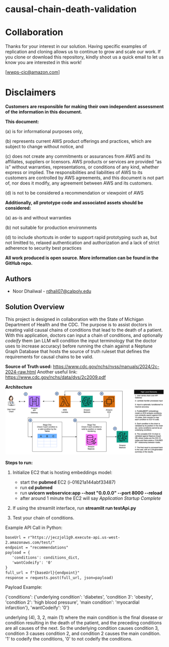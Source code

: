 # causal-chain-death-validation


# Collaboration
Thanks for your interest in our solution.  Having specific examples of replication and cloning allows us to continue to grow and scale our work. If you clone or download this repository, kindly shoot us a quick email to let us know you are interested in this work!

[wwps-cic@amazon.com] 

# Disclaimers

**Customers are responsible for making their own independent assessment of the information in this document.**

**This document:**

(a) is for informational purposes only, 

(b) represents current AWS product offerings and practices, which are subject to change without notice, and 

(c) does not create any commitments or assurances from AWS and its affiliates, suppliers or licensors. AWS products or services are provided “as is” without warranties, representations, or conditions of any kind, whether express or implied. The responsibilities and liabilities of AWS to its customers are controlled by AWS agreements, and this document is not part of, nor does it modify, any agreement between AWS and its customers. 

(d) is not to be considered a recommendation or viewpoint of AWS

**Additionally, all prototype code and associated assets should be considered:**

(a) as-is and without warranties

(b) not suitable for production environments

(d) to include shortcuts in order to support rapid prototyping such as, but not limitted to, relaxed authentication and authorization and a lack of strict adherence to security best practices

**All work produced is open source. More information can be found in the GitHub repo.**

## Authors
- Noor Dhaliwal - rdhali07@calpoly.edu



## Solution Overview
This project is designed in collaboration with the State of Michigan Department of Health and the CDC.
The purpose is to assist doctors in creating valid causal chains of conditions that lead to the death of a patient.
With this application, doctors can input a chain of conditions, and optionally *codeify* them (an LLM will condition
the input terminology that the doctor uses to increase accuracy) before running the chain against a Neptune Graph
Database that hosts the source of truth ruleset that defines the requirements for causal chains to be valid.

**Source of Truth used:** 
https://www.cdc.gov/nchs/nvss/manuals/2024/2c-2024-raw.html
Another useful link: https://www.cdc.gov/nchs/data/dvs/2c2009.pdf

**Architecture**
![alt text](https://github.com/cal-poly-dxhub/causal-chain-death-validation/blob/main/michArch2.png)

**Steps to run:**

1. Initialize EC2 that is hosting embeddings model:
     - start the **pubmed** EC2 (i-01621a144abf33487)
     - run **cd pubmed**
     - run **uvicorn webservice:app --host "0.0.0.0" --port 8000 --reload**
     - after around 1 minute the EC2 will say *Application Startup Complete*

2. If using the streamlit interface, run **streamlit run testApi.py**

3. Test your chain of conditions.


Example API Call in Python:

```
baseUrl = r"https://jeczjol1g9.execute-api.us-west-2.amazonaws.com/test/"
endpoint = "recommendations"
payload = {
   'conditions': conditions_dict,
   'wantCodeify': '0' 
}
full_url = f"{baseUrl}{endpoint}"
response = requests.post(full_url, json=payload)
```

Payload Example:

{'conditions': {'underlying condition': 'diabetes', 'condition 3': 'obesity', 'condition 2': 'high blood pressure', 'main condition': 'myocardial infarction'}, 'wantCodeify': '0'}

underlying (4), 3, 2, main (1) where the main condition is the final disease or condition resulting in the death of the patient, and the preceding conditions are all causes of the next.
So the underlying condition causes condition 3, condition 3 causes condition 2, and condition 2 causes the main condition.
'1' to codeify the conditions, '0' to not codeify the conditions.
